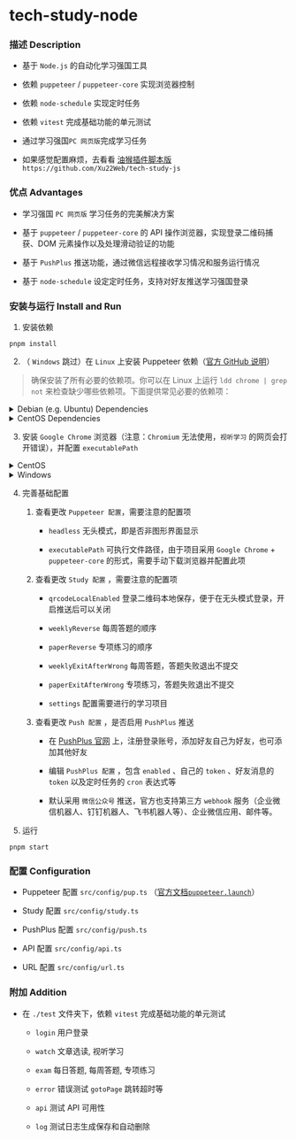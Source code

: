 # tech-study-node

### 描述 Description

- 基于 `Node.js` 的自动化学习强国工具

- 依赖 `puppeteer` / `puppeteer-core` 实现浏览器控制

- 依赖 `node-schedule` 实现定时任务

- 依赖 `vitest` 完成基础功能的单元测试

- 通过学习强国`PC 网页版`完成学习任务

- 如果感觉配置麻烦，去看看 [油猴插件脚本版](https://github.com/Xu22Web/tech-study-js '油猴插件脚本版') `https://github.com/Xu22Web/tech-study-js`

### 优点 Advantages

- 学习强国 `PC 网页版` 学习任务的完美解决方案

- 基于 `puppeteer` / `puppeteer-core` 的 API 操作浏览器，实现登录二维码捕获、DOM 元素操作以及处理滑动验证的功能

- 基于 `PushPlus` 推送功能，通过微信远程接收学习情况和服务运行情况

- 基于 `node-schedule` 设定定时任务，支持对好友推送学习强国登录

### 安装与运行 Install and Run

1. 安装依赖

```
pnpm install
```

2. （ `Windows` 跳过）在 `Linux` 上安装 Puppeteer 依赖（[官方 GitHub 说明](https://github.com/puppeteer/puppeteer/blob/main/docs/troubleshooting.md#chrome-headless-doesnt-launch-on-unix 'Linux 的 Puppeteer 依赖')）

> 确保安装了所有必要的依赖项。你可以在 Linux 上运行 `ldd chrome | grep not` 来检查缺少哪些依赖项。下面提供常见必要的依赖项：

<details>
<summary>Debian (e.g. Ubuntu) Dependencies</summary>

```
 apt install \
 gconf-service \
 libasound2 \
 libatk1.0-0 \
 libc6 \
 libcairo2 \
 libcups2 \
 libdbus-1-3 \
 libexpat1 \
 libfontconfig1 \
 libgcc1 \
 libgconf-2-4 \
 libgdk-pixbuf2.0-0 \
 libglib2.0-0 \
 libgtk-3-0 \
 libnspr4 \
 libpango-1.0-0 \
 libpangocairo-1.0-0 \
 libstdc++6 \
 libx11-6 \
 libx11-xcb1 \
 libxcb1 \
 libxcomposite1 \
 libxcursor1 \
 libxdamage1 \
 libxext6 \
 libxfixes3 \
 libxi6 \
 libxrandr2 \
 libxrender1 \
 libxss1 \
 libxtst6 \
 ca-certificates \
 fonts-liberation \
 libappindicator1 \
 libnss3 \
 lsb-release \
 xdg-utils \
 wget
```

</details>

<details>
<summary>CentOS Dependencies</summary>
   
  ```bash
   yum install -y \
   alsa-lib.x86_64 \
   atk.x86_64 \
   cups-libs.x86_64 \
   gtk3.x86_64 \
   ipa-gothic-fonts \
   libXcomposite.x86_64 \
   libXcursor.x86_64 \
   libXdamage.x86_64 \
   libXext.x86_64 \
   libXi.x86_64 \
   libXrandr.x86_64 \
   libXScrnSaver.x86_64 \
   libXtst.x86_64 \
   pango.x86_64 \
   xorg-x11-fonts-100dpi \
   xorg-x11-fonts-75dpi \
   xorg-x11-fonts-cyrillic \
   xorg-x11-fonts-misc \
   xorg-x11-fonts-Type1 \
   xorg-x11-utils
  ```

</details>

3. 安装 `Google Chrome` 浏览器（注意：`Chromium` 无法使用，`视听学习` 的网页会打开错误），并配置 `executablePath`

<details>
<summary>CentOS</summary>

- 配置 yum 源

  - 在目录 `/etc/yum.repos.d/` 下新建文件 `google-chrome.repo`

    ```bash
     cd /etc/yum.repos.d/
     vim /ect/yum.repos.d/google-chrome.repo
    ```

  - 编辑文件 `google-chrome.repo` ，保存并退出

    ```
     [google-chrome]
     name=google-chrome
     baseurl=http://dl.google.com/linux/rpm/stable/$basearch
     enabled=1
     gpgcheck=1
     gpgkey=https://dl-ssl.google.com/linux/linux_signing_key.pub
    ```

- 安装 `Google Chrome` 浏览器

  - Google 官方源安装：

    ```bash
     yum -y install google-chrome-stable
    ```

  - Google 官方源可能在中国无法使用，需添加参数:

    ```bash
     yum -y install google-chrome-stable --nogpgcheck
    ```

- 测试运行 `Google Chrome` 浏览器

```bash
 google-chrome
 # 或
 google-chrome-stable
```

- 在 Puppeteer 配置中，将 `executablePath` 字段值改为 `google-chrome` 或 `google-chrome-stable`

</details>

<details>
<summary>Windows</summary>

- 下载安装 `Google Chrome` 浏览器

  - 官网安装：[Google Chrome 网络浏览器](https://www.google.cn/intl/zh-CN/chrome 'Google Chrome 网络浏览器')

- 准备可执行文件 `Google Chrome` 浏览器

  - 在项目根目录，新建文件夹 `.local_chromium`

    ```
     md .local_chromium
    ```

  - `Google Chrome` 安装根目录 `C:/Program Files/Google/Chrome/Application` （不 一定是这个路径，根据自身情况而定），安装根目录里的 `chrome.exe` 等文件（不含文件夹）、 文件夹 `1xx.0.xxx.xxx` 里的 `1xx.0.xxx.xxx.manifest` 等文件（不含文件夹）以及 `1xx. 0.xxx.xxx`里的`Locales` 文件夹（即标记 `✔` 的文件及文件夹），复制到 `.local_chromium`

    ```
     Application
      │  chrome.exe                          ✔
      │  chrome.VisualElementsManifest.xml   ✔
      │  chrome_proxy.exe                    ✔
      │  master_preferences                  ✔
      │
      └─1xx.0.xxx.xxx
         │  1xx.0.xxx.xxx.manifest           ✔
         │  1xx.0.xxx.xxx.manifest           ✔
         │  chrome.dll                       ✔
         │  chrome.dll.sig                   ✔
         │  chrome.exe.sig                   ✔
         │  chrome_100_percent.pak           ✔
         │  chrome_200_percent.pak           ✔
         │  chrome_elf.dll                   ✔
         │  chrome_pwa_launcher.exe          ✔
         │  d3dcompiler_47.dll               ✔
         │  elevation_service.exe            ✔
         │  eventlog_provider.dll            ✔
         │  icudtl.dat                       ✔
         │  libEGL.dll                       ✔
         │  libGLESv2.dll                    ✔
         │  mojo_core.dll                    ✔
         │  nacl_irt_x86_64.nexe             ✔
         │  notification_helper.exe          ✔
         │  optimization_guide_internal.dll  ✔
         │  resources.pak                    ✔
         │  v8_context_snapshot.bin          ✔
         │  vk_swiftshader.dll               ✔
         │  vk_swiftshader_icd.json          ✔
         │  vulkan-1.dll                     ✔
         │
         └─Locales                           ✔
    ```

- 在 Puppeteer 配置中，将 `executablePath` 字段值改为 `.local_chromium/chrome.exe`

</details>

4. 完善基础配置

   1. 查看更改 `Puppeteer 配置`，需要注意的配置项

      - `headless` 无头模式，即是否非图形界面显示

      - `executablePath` 可执行文件路径，由于项目采用 `Google Chrome` + `puppeteer-core` 的形式，需要手动下载浏览器并配置此项

   2. 查看更改 `Study 配置` ，需要注意的配置项

      - `qrcodeLocalEnabled` 登录二维码本地保存，便于在无头模式登录，开启推送后可以关闭

      - `weeklyReverse` 每周答题的顺序

      - `paperReverse` 专项练习的顺序

      - `weeklyExitAfterWrong` 每周答题，答题失败退出不提交

      - `paperExitAfterWrong` 专项练习，答题失败退出不提交

      - `settings` 配置需要进行的学习项目

   3. 查看更改 `Push 配置` ，是否启用 `PushPlus` 推送

      - 在 [PushPlus 官网](https://www.pushplus.plus/ 'PushPlus 官网') 上，注册登录账号，添加好友自己为好友，也可添加其他好友

      - 编辑 `PushPlus 配置` ，包含 `enabled` 、自己的 `token` 、好友消息的 `token` 以及定时任务的 `cron` 表达式等

      - 默认采用 `微信公众号` 推送，官方也支持第三方 `webhook` 服务（企业微信机器人、钉钉机器人、飞书机器人等）、企业微信应用、邮件等。

5. 运行

```
pnpm start
```

### 配置 Configuration

- Puppeteer 配置 `src/config/pup.ts` （[官方文档`puppeteer.launch`](http://www.puppeteerjs.com/#?product=Puppeteer&version=v16.2.0&show=api-puppeteerlaunchoptions 'Puppeteer 使用和配置')）

- Study 配置 `src/config/study.ts`

- PushPlus 配置 `src/config/push.ts`

- API 配置 `src/config/api.ts`

- URL 配置 `src/config/url.ts`

### 附加 Addition

- 在 `./test` 文件夹下，依赖 `vitest` 完成基础功能的单元测试

  - `login` 用户登录

  - `watch` 文章选读, 视听学习

  - `exam` 每日答题, 每周答题, 专项练习

  - `error` 错误测试 `gotoPage` 跳转超时等

  - `api` 测试 API 可用性

  - `log` 测试日志生成保存和自动删除
